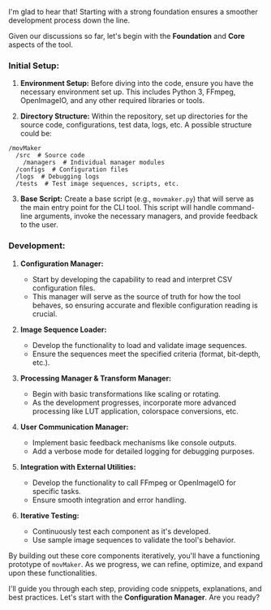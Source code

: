 I'm glad to hear that! Starting with a strong foundation ensures a smoother development process down the line.

Given our discussions so far, let's begin with the **Foundation** and **Core** aspects of the tool.

### Initial Setup:

1. **Environment Setup:** Before diving into the code, ensure you have the necessary environment set up. This includes Python 3, FFmpeg, OpenImageIO, and any other required libraries or tools.

2. **Directory Structure:** Within the repository, set up directories for the source code, configurations, test data, logs, etc. A possible structure could be:

```
/movMaker
  /src  # Source code
    /managers  # Individual manager modules
  /configs  # Configuration files
  /logs  # Debugging logs
  /tests  # Test image sequences, scripts, etc.
```

3. **Base Script:** Create a base script (e.g., `movmaker.py`) that will serve as the main entry point for the CLI tool. This script will handle command-line arguments, invoke the necessary managers, and provide feedback to the user.

### Development:

1. **Configuration Manager:**
   - Start by developing the capability to read and interpret CSV configuration files.
   - This manager will serve as the source of truth for how the tool behaves, so ensuring accurate and flexible configuration reading is crucial.

2. **Image Sequence Loader:**
   - Develop the functionality to load and validate image sequences.
   - Ensure the sequences meet the specified criteria (format, bit-depth, etc.).

3. **Processing Manager & Transform Manager:**
   - Begin with basic transformations like scaling or rotating.
   - As the development progresses, incorporate more advanced processing like LUT application, colorspace conversions, etc.

4. **User Communication Manager:**
   - Implement basic feedback mechanisms like console outputs.
   - Add a verbose mode for detailed logging for debugging purposes.

5. **Integration with External Utilities:**
   - Develop the functionality to call FFmpeg or OpenImageIO for specific tasks.
   - Ensure smooth integration and error handling.

6. **Iterative Testing:**
   - Continuously test each component as it's developed.
   - Use sample image sequences to validate the tool's behavior.

By building out these core components iteratively, you'll have a functioning prototype of `movMaker`. As we progress, we can refine, optimize, and expand upon these functionalities.

I'll guide you through each step, providing code snippets, explanations, and best practices. Let's start with the **Configuration Manager**. Are you ready?


